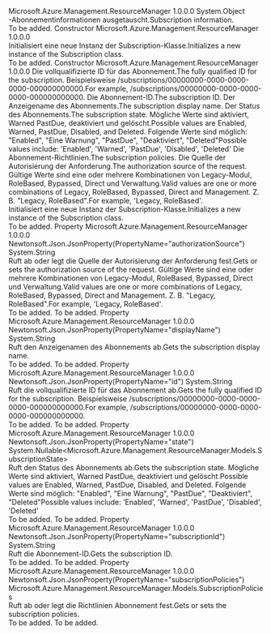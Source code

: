 <Type Name="Subscription" FullName="Microsoft.Azure.Management.ResourceManager.Models.Subscription">
  <TypeSignature Language="C#" Value="public class Subscription" />
  <TypeSignature Language="ILAsm" Value=".class public auto ansi beforefieldinit Subscription extends System.Object" />
  <TypeSignature Language="DocId" Value="T:Microsoft.Azure.Management.ResourceManager.Models.Subscription" />
  <TypeSignature Language="VB.NET" Value="Public Class Subscription" />
  <TypeSignature Language="F#" Value="type Subscription = class" />
  <AssemblyInfo>
    <AssemblyName>Microsoft.Azure.Management.ResourceManager</AssemblyName>
    <AssemblyVersion>1.0.0.0</AssemblyVersion>
  </AssemblyInfo>
  <Base>
    <BaseTypeName>System.Object</BaseTypeName>
  </Base>
  <Interfaces />
  <Docs>
    <summary>
            <span data-ttu-id="b9170-101">-Abonnementinformationen ausgetauscht.</span><span class="sxs-lookup"><span data-stu-id="b9170-101">Subscription information.</span></span>
            </summary>
    <remarks>To be added.</remarks>
  </Docs>
  <Members>
    <Member MemberName=".ctor">
      <MemberSignature Language="C#" Value="public Subscription ();" />
      <MemberSignature Language="ILAsm" Value=".method public hidebysig specialname rtspecialname instance void .ctor() cil managed" />
      <MemberSignature Language="DocId" Value="M:Microsoft.Azure.Management.ResourceManager.Models.Subscription.#ctor" />
      <MemberSignature Language="VB.NET" Value="Public Sub New ()" />
      <MemberType>Constructor</MemberType>
      <AssemblyInfo>
        <AssemblyName>Microsoft.Azure.Management.ResourceManager</AssemblyName>
        <AssemblyVersion>1.0.0.0</AssemblyVersion>
      </AssemblyInfo>
      <Parameters />
      <Docs>
        <summary>
            <span data-ttu-id="b9170-102">Initialisiert eine neue Instanz der Subscription-Klasse.</span><span class="sxs-lookup"><span data-stu-id="b9170-102">Initializes a new instance of the Subscription class.</span></span>
            </summary>
        <remarks>To be added.</remarks>
      </Docs>
    </Member>
    <Member MemberName=".ctor">
      <MemberSignature Language="C#" Value="public Subscription (string id = null, string subscriptionId = null, string displayName = null, Nullable&lt;Microsoft.Azure.Management.ResourceManager.Models.SubscriptionState&gt; state = null, Microsoft.Azure.Management.ResourceManager.Models.SubscriptionPolicies subscriptionPolicies = null, string authorizationSource = null);" />
      <MemberSignature Language="ILAsm" Value=".method public hidebysig specialname rtspecialname instance void .ctor(string id, string subscriptionId, string displayName, valuetype System.Nullable`1&lt;valuetype Microsoft.Azure.Management.ResourceManager.Models.SubscriptionState&gt; state, class Microsoft.Azure.Management.ResourceManager.Models.SubscriptionPolicies subscriptionPolicies, string authorizationSource) cil managed" />
      <MemberSignature Language="DocId" Value="M:Microsoft.Azure.Management.ResourceManager.Models.Subscription.#ctor(System.String,System.String,System.String,System.Nullable{Microsoft.Azure.Management.ResourceManager.Models.SubscriptionState},Microsoft.Azure.Management.ResourceManager.Models.SubscriptionPolicies,System.String)" />
      <MemberSignature Language="F#" Value="new Microsoft.Azure.Management.ResourceManager.Models.Subscription : string * string * string * Nullable&lt;Microsoft.Azure.Management.ResourceManager.Models.SubscriptionState&gt; * Microsoft.Azure.Management.ResourceManager.Models.SubscriptionPolicies * string -&gt; Microsoft.Azure.Management.ResourceManager.Models.Subscription" Usage="new Microsoft.Azure.Management.ResourceManager.Models.Subscription (id, subscriptionId, displayName, state, subscriptionPolicies, authorizationSource)" />
      <MemberType>Constructor</MemberType>
      <AssemblyInfo>
        <AssemblyName>Microsoft.Azure.Management.ResourceManager</AssemblyName>
        <AssemblyVersion>1.0.0.0</AssemblyVersion>
      </AssemblyInfo>
      <Parameters>
        <Parameter Name="id" Type="System.String" />
        <Parameter Name="subscriptionId" Type="System.String" />
        <Parameter Name="displayName" Type="System.String" />
        <Parameter Name="state" Type="System.Nullable&lt;Microsoft.Azure.Management.ResourceManager.Models.SubscriptionState&gt;" />
        <Parameter Name="subscriptionPolicies" Type="Microsoft.Azure.Management.ResourceManager.Models.SubscriptionPolicies" />
        <Parameter Name="authorizationSource" Type="System.String" />
      </Parameters>
      <Docs>
        <param name="id"><span data-ttu-id="b9170-103">Die vollqualifizierte ID für das Abonnement.</span><span class="sxs-lookup"><span data-stu-id="b9170-103">The fully qualified ID for the subscription.</span></span> <span data-ttu-id="b9170-104">Beispielsweise /subscriptions/00000000-0000-0000-0000-000000000000.</span><span class="sxs-lookup"><span data-stu-id="b9170-104">For example, /subscriptions/00000000-0000-0000-0000-000000000000.</span></span></param>
        <param name="subscriptionId"><span data-ttu-id="b9170-105">Die Abonnement-ID.</span><span class="sxs-lookup"><span data-stu-id="b9170-105">The subscription ID.</span></span></param>
        <param name="displayName"><span data-ttu-id="b9170-106">Der Anzeigename des Abonnements.</span><span class="sxs-lookup"><span data-stu-id="b9170-106">The subscription display name.</span></span></param>
        <param name="state"><span data-ttu-id="b9170-107">Der Status des Abonnements.</span><span class="sxs-lookup"><span data-stu-id="b9170-107">The subscription state.</span></span> <span data-ttu-id="b9170-108">Mögliche Werte sind aktiviert, Warned PastDue, deaktiviert und gelöscht.</span><span class="sxs-lookup"><span data-stu-id="b9170-108">Possible values are Enabled, Warned, PastDue, Disabled, and Deleted.</span></span> <span data-ttu-id="b9170-109">Folgende Werte sind möglich: "Enabled", "Eine Warnung", "PastDue", "Deaktiviert", "Deleted"</span><span class="sxs-lookup"><span data-stu-id="b9170-109">Possible values include: 'Enabled', 'Warned', 'PastDue', 'Disabled', 'Deleted'</span></span></param>
        <param name="subscriptionPolicies"><span data-ttu-id="b9170-110">Die Abonnement-Richtlinien.</span><span class="sxs-lookup"><span data-stu-id="b9170-110">The subscription policies.</span></span></param>
        <param name="authorizationSource"><span data-ttu-id="b9170-111">Die Quelle der Autorisierung der Anforderung.</span><span class="sxs-lookup"><span data-stu-id="b9170-111">The authorization source of the request.</span></span> <span data-ttu-id="b9170-112">Gültige Werte sind eine oder mehrere Kombinationen von Legacy-Modul, RoleBased, Bypassed, Direct und Verwaltung.</span><span class="sxs-lookup"><span data-stu-id="b9170-112">Valid values are one or more combinations of Legacy, RoleBased, Bypassed, Direct and Management.</span></span> <span data-ttu-id="b9170-113">Z. B. "Legacy, RoleBased".</span><span class="sxs-lookup"><span data-stu-id="b9170-113">For example, 'Legacy, RoleBased'.</span></span></param>
        <summary>
            <span data-ttu-id="b9170-114">Initialisiert eine neue Instanz der Subscription-Klasse.</span><span class="sxs-lookup"><span data-stu-id="b9170-114">Initializes a new instance of the Subscription class.</span></span>
            </summary>
        <remarks>To be added.</remarks>
      </Docs>
    </Member>
    <Member MemberName="AuthorizationSource">
      <MemberSignature Language="C#" Value="public string AuthorizationSource { get; set; }" />
      <MemberSignature Language="ILAsm" Value=".property instance string AuthorizationSource" />
      <MemberSignature Language="DocId" Value="P:Microsoft.Azure.Management.ResourceManager.Models.Subscription.AuthorizationSource" />
      <MemberSignature Language="VB.NET" Value="Public Property AuthorizationSource As String" />
      <MemberSignature Language="F#" Value="member this.AuthorizationSource : string with get, set" Usage="Microsoft.Azure.Management.ResourceManager.Models.Subscription.AuthorizationSource" />
      <MemberType>Property</MemberType>
      <AssemblyInfo>
        <AssemblyName>Microsoft.Azure.Management.ResourceManager</AssemblyName>
        <AssemblyVersion>1.0.0.0</AssemblyVersion>
      </AssemblyInfo>
      <Attributes>
        <Attribute>
          <AttributeName>Newtonsoft.Json.JsonProperty(PropertyName="authorizationSource")</AttributeName>
        </Attribute>
      </Attributes>
      <ReturnValue>
        <ReturnType>System.String</ReturnType>
      </ReturnValue>
      <Docs>
        <summary>
            <span data-ttu-id="b9170-115">Ruft ab oder legt die Quelle der Autorisierung der Anforderung fest.</span><span class="sxs-lookup"><span data-stu-id="b9170-115">Gets or sets the authorization source of the request.</span></span> <span data-ttu-id="b9170-116">Gültige Werte sind eine oder mehrere Kombinationen von Legacy-Modul, RoleBased, Bypassed, Direct und Verwaltung.</span><span class="sxs-lookup"><span data-stu-id="b9170-116">Valid values are one or more combinations of Legacy, RoleBased, Bypassed, Direct and Management.</span></span> <span data-ttu-id="b9170-117">Z. B. "Legacy, RoleBased".</span><span class="sxs-lookup"><span data-stu-id="b9170-117">For example, 'Legacy, RoleBased'.</span></span>
            </summary>
        <value>To be added.</value>
        <remarks>To be added.</remarks>
      </Docs>
    </Member>
    <Member MemberName="DisplayName">
      <MemberSignature Language="C#" Value="public string DisplayName { get; }" />
      <MemberSignature Language="ILAsm" Value=".property instance string DisplayName" />
      <MemberSignature Language="DocId" Value="P:Microsoft.Azure.Management.ResourceManager.Models.Subscription.DisplayName" />
      <MemberSignature Language="VB.NET" Value="Public ReadOnly Property DisplayName As String" />
      <MemberSignature Language="F#" Value="member this.DisplayName : string" Usage="Microsoft.Azure.Management.ResourceManager.Models.Subscription.DisplayName" />
      <MemberType>Property</MemberType>
      <AssemblyInfo>
        <AssemblyName>Microsoft.Azure.Management.ResourceManager</AssemblyName>
        <AssemblyVersion>1.0.0.0</AssemblyVersion>
      </AssemblyInfo>
      <Attributes>
        <Attribute>
          <AttributeName>Newtonsoft.Json.JsonProperty(PropertyName="displayName")</AttributeName>
        </Attribute>
      </Attributes>
      <ReturnValue>
        <ReturnType>System.String</ReturnType>
      </ReturnValue>
      <Docs>
        <summary>
            <span data-ttu-id="b9170-118">Ruft den Anzeigenamen des Abonnements ab.</span><span class="sxs-lookup"><span data-stu-id="b9170-118">Gets the subscription display name.</span></span>
            </summary>
        <value>To be added.</value>
        <remarks>To be added.</remarks>
      </Docs>
    </Member>
    <Member MemberName="Id">
      <MemberSignature Language="C#" Value="public string Id { get; }" />
      <MemberSignature Language="ILAsm" Value=".property instance string Id" />
      <MemberSignature Language="DocId" Value="P:Microsoft.Azure.Management.ResourceManager.Models.Subscription.Id" />
      <MemberSignature Language="VB.NET" Value="Public ReadOnly Property Id As String" />
      <MemberSignature Language="F#" Value="member this.Id : string" Usage="Microsoft.Azure.Management.ResourceManager.Models.Subscription.Id" />
      <MemberType>Property</MemberType>
      <AssemblyInfo>
        <AssemblyName>Microsoft.Azure.Management.ResourceManager</AssemblyName>
        <AssemblyVersion>1.0.0.0</AssemblyVersion>
      </AssemblyInfo>
      <Attributes>
        <Attribute>
          <AttributeName>Newtonsoft.Json.JsonProperty(PropertyName="id")</AttributeName>
        </Attribute>
      </Attributes>
      <ReturnValue>
        <ReturnType>System.String</ReturnType>
      </ReturnValue>
      <Docs>
        <summary>
            <span data-ttu-id="b9170-119">Ruft die vollqualifizierte ID für das Abonnement ab.</span><span class="sxs-lookup"><span data-stu-id="b9170-119">Gets the fully qualified ID for the subscription.</span></span> <span data-ttu-id="b9170-120">Beispielsweise /subscriptions/00000000-0000-0000-0000-000000000000.</span><span class="sxs-lookup"><span data-stu-id="b9170-120">For example, /subscriptions/00000000-0000-0000-0000-000000000000.</span></span>
            </summary>
        <value>To be added.</value>
        <remarks>To be added.</remarks>
      </Docs>
    </Member>
    <Member MemberName="State">
      <MemberSignature Language="C#" Value="public Nullable&lt;Microsoft.Azure.Management.ResourceManager.Models.SubscriptionState&gt; State { get; }" />
      <MemberSignature Language="ILAsm" Value=".property instance valuetype System.Nullable`1&lt;valuetype Microsoft.Azure.Management.ResourceManager.Models.SubscriptionState&gt; State" />
      <MemberSignature Language="DocId" Value="P:Microsoft.Azure.Management.ResourceManager.Models.Subscription.State" />
      <MemberSignature Language="VB.NET" Value="Public ReadOnly Property State As Nullable(Of SubscriptionState)" />
      <MemberSignature Language="F#" Value="member this.State : Nullable&lt;Microsoft.Azure.Management.ResourceManager.Models.SubscriptionState&gt;" Usage="Microsoft.Azure.Management.ResourceManager.Models.Subscription.State" />
      <MemberType>Property</MemberType>
      <AssemblyInfo>
        <AssemblyName>Microsoft.Azure.Management.ResourceManager</AssemblyName>
        <AssemblyVersion>1.0.0.0</AssemblyVersion>
      </AssemblyInfo>
      <Attributes>
        <Attribute>
          <AttributeName>Newtonsoft.Json.JsonProperty(PropertyName="state")</AttributeName>
        </Attribute>
      </Attributes>
      <ReturnValue>
        <ReturnType>System.Nullable&lt;Microsoft.Azure.Management.ResourceManager.Models.SubscriptionState&gt;</ReturnType>
      </ReturnValue>
      <Docs>
        <summary>
            <span data-ttu-id="b9170-121">Ruft den Status des Abonnements ab.</span><span class="sxs-lookup"><span data-stu-id="b9170-121">Gets the subscription state.</span></span> <span data-ttu-id="b9170-122">Mögliche Werte sind aktiviert, Warned PastDue, deaktiviert und gelöscht.</span><span class="sxs-lookup"><span data-stu-id="b9170-122">Possible values are Enabled, Warned, PastDue, Disabled, and Deleted.</span></span> <span data-ttu-id="b9170-123">Folgende Werte sind möglich: "Enabled", "Eine Warnung", "PastDue", "Deaktiviert", "Deleted"</span><span class="sxs-lookup"><span data-stu-id="b9170-123">Possible values include: 'Enabled', 'Warned', 'PastDue', 'Disabled', 'Deleted'</span></span>
            </summary>
        <value>To be added.</value>
        <remarks>To be added.</remarks>
      </Docs>
    </Member>
    <Member MemberName="SubscriptionId">
      <MemberSignature Language="C#" Value="public string SubscriptionId { get; }" />
      <MemberSignature Language="ILAsm" Value=".property instance string SubscriptionId" />
      <MemberSignature Language="DocId" Value="P:Microsoft.Azure.Management.ResourceManager.Models.Subscription.SubscriptionId" />
      <MemberSignature Language="VB.NET" Value="Public ReadOnly Property SubscriptionId As String" />
      <MemberSignature Language="F#" Value="member this.SubscriptionId : string" Usage="Microsoft.Azure.Management.ResourceManager.Models.Subscription.SubscriptionId" />
      <MemberType>Property</MemberType>
      <AssemblyInfo>
        <AssemblyName>Microsoft.Azure.Management.ResourceManager</AssemblyName>
        <AssemblyVersion>1.0.0.0</AssemblyVersion>
      </AssemblyInfo>
      <Attributes>
        <Attribute>
          <AttributeName>Newtonsoft.Json.JsonProperty(PropertyName="subscriptionId")</AttributeName>
        </Attribute>
      </Attributes>
      <ReturnValue>
        <ReturnType>System.String</ReturnType>
      </ReturnValue>
      <Docs>
        <summary>
            <span data-ttu-id="b9170-124">Ruft die Abonnement-ID.</span><span class="sxs-lookup"><span data-stu-id="b9170-124">Gets the subscription ID.</span></span>
            </summary>
        <value>To be added.</value>
        <remarks>To be added.</remarks>
      </Docs>
    </Member>
    <Member MemberName="SubscriptionPolicies">
      <MemberSignature Language="C#" Value="public Microsoft.Azure.Management.ResourceManager.Models.SubscriptionPolicies SubscriptionPolicies { get; set; }" />
      <MemberSignature Language="ILAsm" Value=".property instance class Microsoft.Azure.Management.ResourceManager.Models.SubscriptionPolicies SubscriptionPolicies" />
      <MemberSignature Language="DocId" Value="P:Microsoft.Azure.Management.ResourceManager.Models.Subscription.SubscriptionPolicies" />
      <MemberSignature Language="VB.NET" Value="Public Property SubscriptionPolicies As SubscriptionPolicies" />
      <MemberSignature Language="F#" Value="member this.SubscriptionPolicies : Microsoft.Azure.Management.ResourceManager.Models.SubscriptionPolicies with get, set" Usage="Microsoft.Azure.Management.ResourceManager.Models.Subscription.SubscriptionPolicies" />
      <MemberType>Property</MemberType>
      <AssemblyInfo>
        <AssemblyName>Microsoft.Azure.Management.ResourceManager</AssemblyName>
        <AssemblyVersion>1.0.0.0</AssemblyVersion>
      </AssemblyInfo>
      <Attributes>
        <Attribute>
          <AttributeName>Newtonsoft.Json.JsonProperty(PropertyName="subscriptionPolicies")</AttributeName>
        </Attribute>
      </Attributes>
      <ReturnValue>
        <ReturnType>Microsoft.Azure.Management.ResourceManager.Models.SubscriptionPolicies</ReturnType>
      </ReturnValue>
      <Docs>
        <summary>
            <span data-ttu-id="b9170-125">Ruft ab oder legt die Richtlinien Abonnement fest.</span><span class="sxs-lookup"><span data-stu-id="b9170-125">Gets or sets the subscription policies.</span></span>
            </summary>
        <value>To be added.</value>
        <remarks>To be added.</remarks>
      </Docs>
    </Member>
  </Members>
</Type>